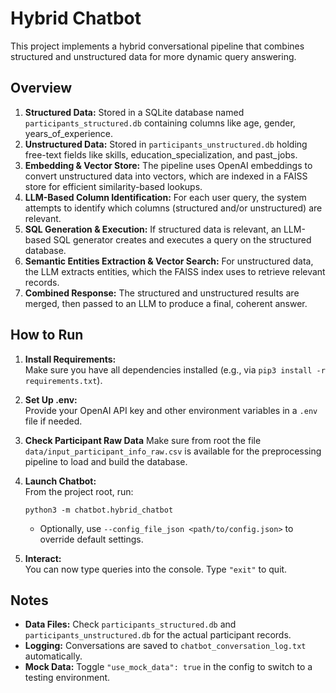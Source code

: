 # Hybrid Chatbot

This project implements a hybrid conversational pipeline that combines structured and unstructured data for more dynamic query answering.

## Overview

1. **Structured Data:** Stored in a SQLite database named `participants_structured.db` containing columns like age, gender, years_of_experience.  
2. **Unstructured Data:** Stored in `participants_unstructured.db` holding free-text fields like skills, education_specialization, and past_jobs.  
3. **Embedding & Vector Store:** The pipeline uses OpenAI embeddings to convert unstructured data into vectors, which are indexed in a FAISS store for efficient similarity-based lookups.  
4. **LLM-Based Column Identification:** For each user query, the system attempts to identify which columns (structured and/or unstructured) are relevant.  
5. **SQL Generation & Execution:** If structured data is relevant, an LLM-based SQL generator creates and executes a query on the structured database.  
6. **Semantic Entities Extraction & Vector Search:** For unstructured data, the LLM extracts entities, which the FAISS index uses to retrieve relevant records.  
7. **Combined Response:** The structured and unstructured results are merged, then passed to an LLM to produce a final, coherent answer.

## How to Run

1. **Install Requirements:**  
   Make sure you have all dependencies installed (e.g., via `pip3 install -r requirements.txt`).

2. **Set Up .env:**  
   Provide your OpenAI API key and other environment variables in a `.env` file if needed.

3. **Check Participant Raw Data**
   Make sure from root the file `data/input_participant_info_raw.csv` is available for the preprocessing pipeline to load and build the database.

3. **Launch Chatbot:**  
   From the project root, run:  
   ```
   python3 -m chatbot.hybrid_chatbot
   ```
   - Optionally, use `--config_file_json <path/to/config.json>` to override default settings.

4. **Interact:**  
   You can now type queries into the console. Type `"exit"` to quit.

## Notes

- **Data Files:** Check `participants_structured.db` and `participants_unstructured.db` for the actual participant records.  
- **Logging:** Conversations are saved to `chatbot_conversation_log.txt` automatically.  
- **Mock Data:** Toggle `"use_mock_data": true` in the config to switch to a testing environment.
